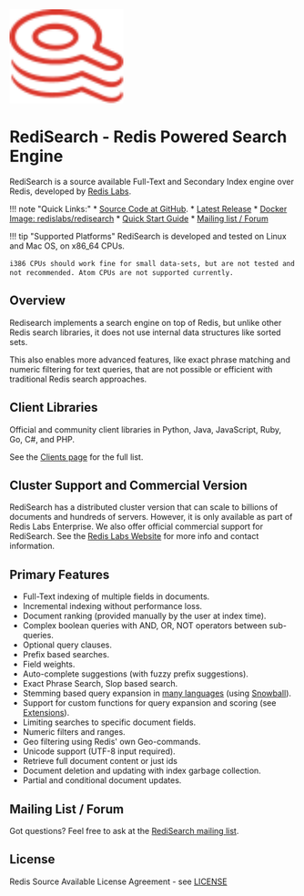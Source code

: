 <img src="img/logo.svg" alt="logo" width="200"/>

# RediSearch - Redis Powered Search Engine

RediSearch is a source available Full-Text and Secondary Index engine over Redis, developed by [Redis Labs](http://redislabs.com). 

!!! note "Quick Links:"
    * [Source Code at GitHub](https://github.com/RediSearch/RediSearch).
    * [Latest Release](https://github.com/RediSearch/RediSearch/releases)
    * [Docker Image: redislabs/redisearch](https://hub.docker.com/r/redislabs/redisearch/)
    * [Quick Start Guide](Quick_Start.md)
    * [Mailing list / Forum](https://groups.google.com/forum/#!forum/redisearch)

!!! tip "Supported Platforms"
    RediSearch is developed and tested on Linux and Mac OS, on x86_64 CPUs.

    i386 CPUs should work fine for small data-sets, but are not tested and not recommended. Atom CPUs are not supported currently. 

## Overview

Redisearch implements a search engine on top of Redis, but unlike other Redis 
search libraries, it does not use internal data structures like sorted sets.

This also enables more advanced features, like exact phrase matching and numeric filtering for text queries, 
that are not possible or efficient with traditional Redis search approaches.

## Client Libraries

Official and community client libraries in Python, Java, JavaScript, Ruby, Go, C#, and PHP. 

See the [Clients page](Clients.md) for the full list.

## Cluster Support and Commercial Version

RediSearch has a distributed cluster version that can scale to billions of documents and hundreds of servers. However, it is only available as part of Redis Labs Enterprise. We also offer official commercial support for RediSearch. See the [Redis Labs Website](https://redislabs.com/redis-enterprise/technology/redis-search/#sds) for more info and contact information. 

## Primary Features

* Full-Text indexing of multiple fields in documents.
* Incremental indexing without performance loss.
* Document ranking (provided manually by the user at index time).
* Complex boolean queries with AND, OR, NOT operators between sub-queries.
* Optional query clauses.
* Prefix based searches.
* Field weights.
* Auto-complete suggestions (with fuzzy prefix suggestions).
* Exact Phrase Search, Slop based search.
* Stemming based query expansion in [many languages](Stemming.md) (using [Snowball](http://snowballstem.org/)).
* Support for custom functions for query expansion and scoring (see [Extensions](Extensions.md)).
* Limiting searches to specific document fields.
* Numeric filters and ranges.
* Geo filtering using Redis' own Geo-commands. 
* Unicode support (UTF-8 input required).
* Retrieve full document content or just ids
* Document deletion and updating with index garbage collection.
* Partial and conditional document updates.


## Mailing List / Forum

Got questions? Feel free to ask at the [RediSearch mailing list](https://groups.google.com/forum/#!forum/redisearch).

## License

Redis Source Available License Agreement - see [LICENSE](https://raw.githubusercontent.com/RediSearch/RediSearch/master/LICENSE)
